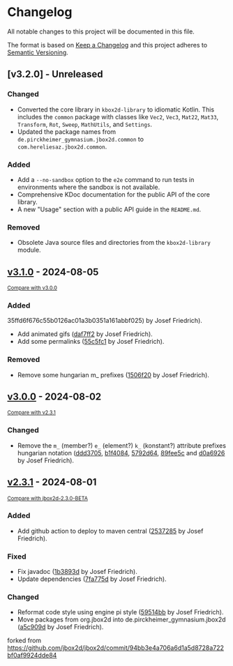 # Changelog

All notable changes to this project will be documented in this file.

The format is based on [Keep a Changelog](http://keepachangelog.com/en/1.0.0/)
and this project adheres to [Semantic Versioning](http://semver.org/spec/v2.0.0.html).

## [v3.2.0] - Unreleased

### Changed
- Converted the core library in `kbox2d-library` to idiomatic Kotlin. This includes the `common` package with classes like `Vec2`, `Vec3`, `Mat22`, `Mat33`, `Transform`, `Rot`, `Sweep`, `MathUtils`, and `Settings`.
- Updated the package names from `de.pirckheimer_gymnasium.jbox2d.common` to `com.hereliesaz.jbox2d.common`.

### Added
- Add a `--no-sandbox` option to the `e2e` command to run tests in environments where the sandbox is not available.
- Comprehensive KDoc documentation for the public API of the core library.
- A new "Usage" section with a public API guide in the `README.md`.

### Removed
- Obsolete Java source files and directories from the `kbox2d-library` module.

## [v3.1.0](https://github.com/engine-pi/jbox2d/releases/tag/v3.1.0) - 2024-08-05

<small>[Compare with v3.0.0](https://github.com/engine-pi/jbox2d/compare/v3.0.0...v3.1.0)</small>

### Added

35ffd6f676c55b0126ac01a3b0351a161abbf025) by Josef Friedrich).
- Add animated gifs ([daf7ff2](https://github.com/engine-pi/jbox2d/commit/daf7ff2ee13a101109616875a3f5b1d6040f8536) by Josef Friedrich).
- Add some permalinks ([55c5fc1](https://github.com/engine-pi/jbox2d/commit/55c5fc17c2fa352e494dae26e5c3505d643948f2) by Josef Friedrich).

### Removed

- Remove some hungarian m_ prefixes ([1506f20](https://github.com/engine-pi/jbox2d/commit/1506f200d70463628a3c0634d395a7fee1783728) by Josef Friedrich).

## [v3.0.0](https://github.com/engine-pi/jbox2d/releases/tag/v3.0.0) - 2024-08-02

<small>[Compare with v2.3.1](https://github.com/engine-pi/jbox2d/compare/v2.3.1...v3.0.0)</small>

### Changed

- Remove the `m_` (member?) `e_` (element?) `k_` (konstant?) attribute prefixes hungarian notation ([ddd3705](ddd3705893772e2cbad370c601e8c3dcf66dd577),
  [b1f4084](b1f408448543bc0a2232695cf5e3439814e6b18b),
  [5792d64](5792d640ed8f32843709894a919917fe47fe3e70),
  [89fee5c](89fee5c75e48577efe20153eda19a37b280cb42f) and
  [d0a6926](d0a6926adc41a4cc0743cbea1f14ca24b37037f9) by Josef Friedrich).

## [v2.3.1](https://github.com/engine-pi/jbox2d/releases/tag/v2.3.1) - 2024-08-01

<small>[Compare with jbox2d-2.3.0-BETA](https://github.com/engine-pi/jbox2d/compare/jbox2d-2.3.0-BETA...v2.3.1)</small>

### Added

- Add github action to deploy to maven central ([2537285](https://github.com/engine-pi/jbox2d/commit/253728551e60a8bc9759933f7aeddbfec9668827) by Josef Friedrich).

### Fixed

- Fix javadoc ([1b3893d](1b3893dbab0c3fa005c10c09df1b4129854e4367) by Josef Friedrich).
- Update dependencies ([7fa775d](7fa775d624f68ab498f1853201c4dcee4ace6376) by Josef Friedrich).

### Changed

- Reformat code style using engine pi style ([59514bb](59514bbfbbee67bfa80255bb4289f647ad77dc85) by Josef Friedrich).
- Move packages from org.jbox2d into de.pirckheimer_gymnasium.jbox2d ([a5c909d](a5c909de2b24a70fec1ef2bcb949aa5da36feb6c) by Josef Friedrich).

forked from https://github.com/jbox2d/jbox2d/commit/94bb3e4a706a6d1a5d8728a722bf0af9924dde84
